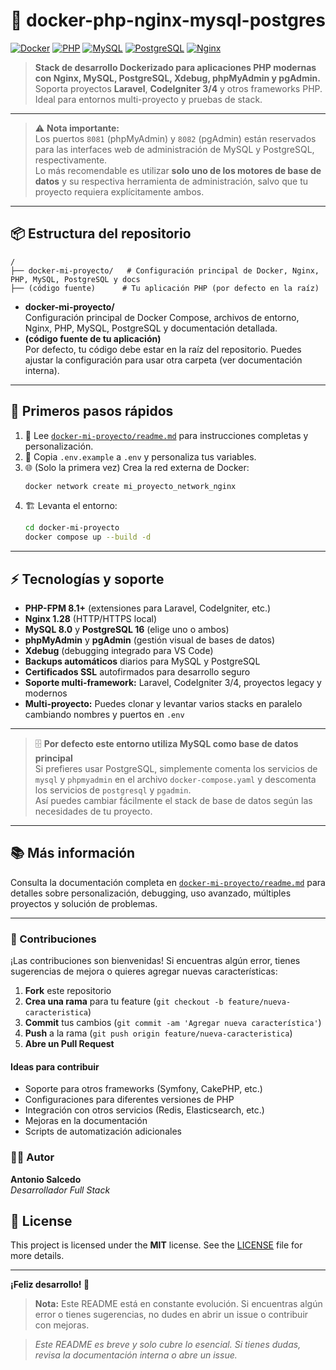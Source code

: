 # 🚀 docker-php-nginx-mysql-postgres

[![Docker](https://img.shields.io/badge/Docker-20.10%2B-blue?logo=docker)](https://www.docker.com/)
[![PHP](https://img.shields.io/badge/PHP-8.4.8-purple?logo=php)](https://php.net/)
[![MySQL](https://img.shields.io/badge/MySQL-8.0-orange?logo=mysql)](https://mysql.com/)
[![PostgreSQL](https://img.shields.io/badge/PostgreSQL-16-blue?logo=postgresql)](https://postgresql.org/)
[![Nginx](https://img.shields.io/badge/Nginx-1.28-green?logo=nginx)](https://nginx.org/)

> **Stack de desarrollo Dockerizado para aplicaciones PHP modernas con Nginx, MySQL, PostgreSQL, Xdebug, phpMyAdmin y pgAdmin.**  
> Soporta proyectos **Laravel**, **CodeIgniter 3/4** y otros frameworks PHP. Ideal para entornos multi-proyecto y pruebas de stack.

---

> ⚠️ **Nota importante:**  
> Los puertos `8081` (phpMyAdmin) y `8082` (pgAdmin) están reservados para las interfaces web de administración de MySQL y PostgreSQL, respectivamente.  
> Lo más recomendable es utilizar **solo uno de los motores de base de datos** y su respectiva herramienta de administración, salvo que tu proyecto requiera explícitamente ambos.

---

## 📦 Estructura del repositorio

```
/
├── docker-mi-proyecto/   # Configuración principal de Docker, Nginx, PHP, MySQL, PostgreSQL y docs
├── (código fuente)      # Tu aplicación PHP (por defecto en la raíz)
```

-   **docker-mi-proyecto/**  
    Configuración principal de Docker Compose, archivos de entorno, Nginx, PHP, MySQL, PostgreSQL y documentación detallada.
-   **(código fuente de tu aplicación)**  
    Por defecto, tu código debe estar en la raíz del repositorio. Puedes ajustar la configuración para usar otra carpeta (ver documentación interna).

---

## 🚀 Primeros pasos rápidos

1. 📖 Lee [`docker-mi-proyecto/readme.md`](docker-mi-proyecto/readme.md) para instrucciones completas y personalización.
2. 📝 Copia `.env.example` a `.env` y personaliza tus variables.
3. 🌐 (Solo la primera vez) Crea la red externa de Docker:
    ```bash
    docker network create mi_proyecto_network_nginx
    ```
4. 🏗️ Levanta el entorno:
    ```bash
    cd docker-mi-proyecto
    docker compose up --build -d
    ```

---

## ⚡ Tecnologías y soporte

-   **PHP-FPM 8.1+** (extensiones para Laravel, CodeIgniter, etc.)
-   **Nginx 1.28** (HTTP/HTTPS local)
-   **MySQL 8.0** y **PostgreSQL 16** (elige uno o ambos)
-   **phpMyAdmin** y **pgAdmin** (gestión visual de bases de datos)
-   **Xdebug** (debugging integrado para VS Code)
-   **Backups automáticos** diarios para MySQL y PostgreSQL
-   **Certificados SSL** autofirmados para desarrollo seguro
-   **Soporte multi-framework:** Laravel, CodeIgniter 3/4, proyectos legacy y modernos
-   **Multi-proyecto:** Puedes clonar y levantar varios stacks en paralelo cambiando nombres y puertos en `.env`

---

> 🗄️ **Por defecto este entorno utiliza MySQL como base de datos principal**  
> Si prefieres usar PostgreSQL, simplemente comenta los servicios de `mysql` y `phpmyadmin` en el archivo `docker-compose.yaml` y descomenta los servicios de `postgresql` y `pgadmin`.  
> Así puedes cambiar fácilmente el stack de base de datos según las necesidades de tu proyecto.

---

## 📚 Más información

Consulta la documentación completa en [`docker-mi-proyecto/readme.md`](docker-mi-proyecto/readme.md) para detalles sobre personalización, debugging, uso avanzado, múltiples proyectos y solución de problemas.

---

### 🤝 Contribuciones

¡Las contribuciones son bienvenidas! Si encuentras algún error, tienes sugerencias de mejora o quieres agregar nuevas características:

1. **Fork** este repositorio
2. **Crea una rama** para tu feature (`git checkout -b feature/nueva-caracteristica`)
3. **Commit** tus cambios (`git commit -am 'Agregar nueva característica'`)
4. **Push** a la rama (`git push origin feature/nueva-caracteristica`)
5. **Abre un Pull Request**

#### Ideas para contribuir

-   Soporte para otros frameworks (Symfony, CakePHP, etc.)
-   Configuraciones para diferentes versiones de PHP
-   Integración con otros servicios (Redis, Elasticsearch, etc.)
-   Mejoras en la documentación
-   Scripts de automatización adicionales

### 👨‍💻 Autor

**Antonio Salcedo**  
_Desarrollador Full Stack_

## 📄 License

This project is licensed under the **MIT** license. See the [LICENSE](LICENSE) file for more details.

---

**¡Feliz desarrollo! 🚀**

> **Nota:** Este README está en constante evolución. Si encuentras algún error o tienes sugerencias, no dudes en abrir un issue o contribuir con mejoras.

> _Este README es breve y solo cubre lo esencial. Si tienes dudas, revisa la documentación interna o abre un issue._
